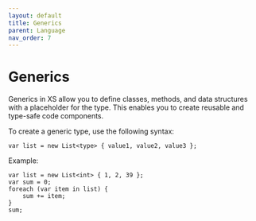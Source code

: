 ```yaml
---
layout: default
title: Generics
parent: Language
nav_order: 7
---
```


# Generics

Generics in XS allow you to define classes, methods, and data structures with a placeholder for the type. This enables you to create reusable and type-safe code components.

To create a generic type, use the following syntax:

```xs
var list = new List<type> { value1, value2, value3 };
```

Example:

```xs
var list = new List<int> { 1, 2, 39 };
var sum = 0;
foreach (var item in list) {
    sum += item;
}
sum;
```
